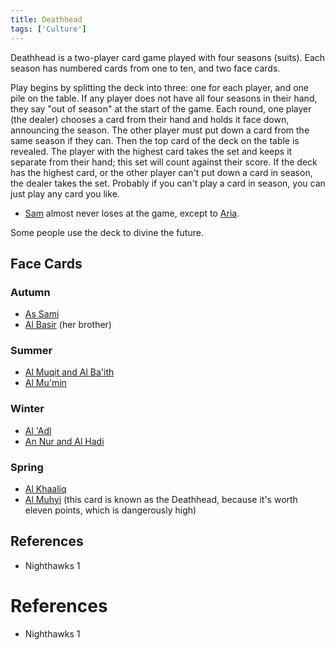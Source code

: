 ```yaml
---
title: Deathhead
tags: ['Culture']
---
```

Deathhead is a two-player card game played with four seasons (suits). Each season has numbered cards from one to ten, and two face cards.

Play begins by splitting the deck into three: one for each player, and one pile on the table. If any player does not have all four seasons in their hand, they say "out of season" at the start of the game.
Each round, one player (the dealer) chooses a card from their hand and holds it face down, announcing the season. The other player must put down a card from the same season if they can. Then the top card of the deck on the table is revealed. The player with the highest card takes the set and keeps it separate from their hand; this set will count against their score. If the deck has the highest card, or the other player can't put down a card in season, the dealer takes the set. Probably if you can't play a card in season, you can just play any card you like.

- [Sam](wiki/sam.md) almost never loses at the game, except to [Aria](wiki/aria.md).

Some people use the deck to divine the future.
## Face Cards
### Autumn
- [As Sami](wiki/as-sami.md)
- [Al Basir](wiki/al-basir.md) (her brother)
### Summer
- [Al Muqit and Al Ba'ith](wiki/al-muqit-and-al-baith.md)
- [Al Mu'min](wiki/al-mumin.md)
### Winter
- [Al 'Adl](wiki/al-adl.md)
- [An Nur and Al Hadi](wiki/an-nur-and-al-hadi.md)
### Spring
- [Al Khaaliq](wiki/al-khaaliq.md)
- [Al Muhyi](wiki/al-muhyi.md) (this card is known as the Deathhead, because it's worth eleven points, which is dangerously high)

## References
- Nighthawks 1
# References
- Nighthawks 1
